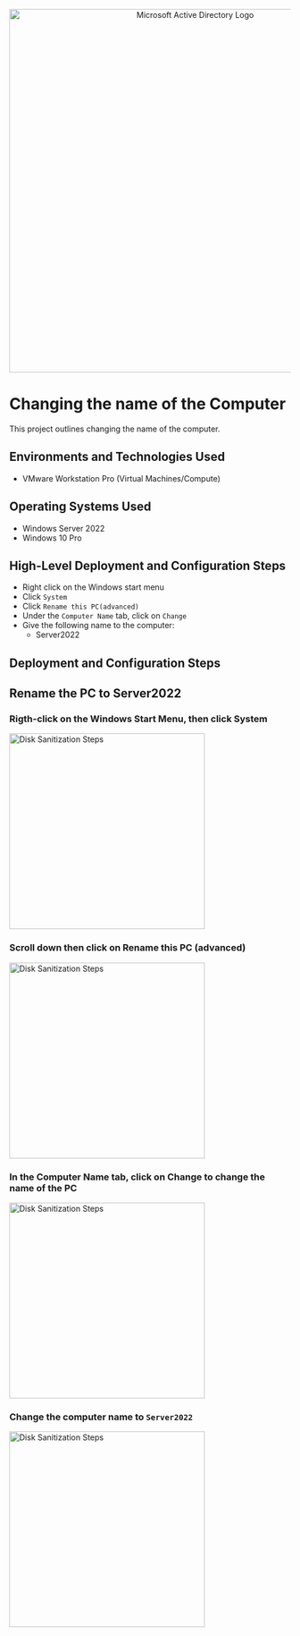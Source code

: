 <p align="center">
<img src="https://github.com/user-attachments/assets/3729c9bd-7cff-4dd4-830b-2efd0aee6d51" width="650" alt="Microsoft Active Directory Logo"/>
</p>


<h1>Changing the name of the Computer</h1>
This project outlines changing the name of the computer.<br />


<h2>Environments and Technologies Used</h2>

- VMware Workstation Pro (Virtual Machines/Compute)

<h2>Operating Systems Used </h2>

- Windows Server 2022
- Windows 10 Pro

<h2>High-Level Deployment and Configuration Steps</h2>

- Right click on the Windows start menu
- Click `System`
- Click `Rename this PC(advanced)`
- Under the `Computer Name` tab, click on `Change`
- Give the following name to the computer:
    - Server2022

<h2>Deployment and Configuration Steps</h2>

## Rename the PC to Server2022
### Rigth-click on the Windows Start Menu, then click System
<p>
<img src="https://github.com/user-attachments/assets/5da7e367-296d-455e-a5ec-3fa5a9b75862" width="350" alt="Disk Sanitization Steps"/>
</p>

### Scroll down then click on Rename this PC (advanced)
<p>
<img src="https://github.com/user-attachments/assets/0d942ec3-7665-4d27-99d4-47fa9dc3b4eb" width="350" alt="Disk Sanitization Steps"/>
</p>

### In the Computer Name tab, click on Change to change the name of the PC
<p>
<img src="https://github.com/user-attachments/assets/3c59a574-5d4a-4a1c-9ea4-069861b38792" width="350" alt="Disk Sanitization Steps"/>
</p>

### Change the computer name to `Server2022`
<p>
<img src="https://github.com/user-attachments/assets/b93bab94-25f0-4265-8e80-41d186d8c1a9" width="350" alt="Disk Sanitization Steps"/>
</p>



